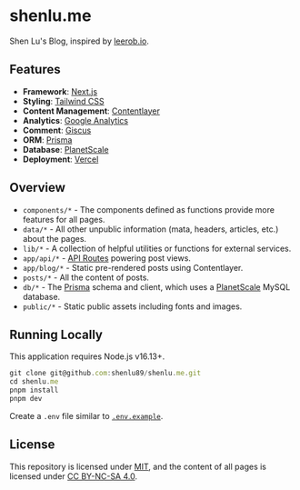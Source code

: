 # shenlu.me

Shen Lu's Blog, inspired by [leerob.io](https://leerob.io/).

## Features

- **Framework**: [Next.js](https://nextjs.org/)
- **Styling**: [Tailwind CSS](https://tailwindcss.com/)
- **Content Management**: [Contentlayer](https://www.contentlayer.dev/)
- **Analytics**: [Google Analytics](https://analytics.google.com/)
- **Comment**: [Giscus](https://giscus.app/)
- **ORM**: [Prisma](https://www.prisma.io/)
- **Database**: [PlanetScale](https://planetscale.com/)
- **Deployment**: [Vercel](https://vercel.com/)

## Overview

- `components/*` - The components defined as functions provide more features for all pages.
- `data/*` - All other unpublic information (mata, headers, articles, etc.) about the pages.
- `lib/*` - A collection of helpful utilities or functions for external services.
- `app/api/*` - [API Routes](https://nextjs.org/docs/app/building-your-application/routing/router-handlers) powering post views.
- `app/blog/*` - Static pre-rendered posts using Contentlayer.
- `posts/*` - All the content of posts.
- `db/*` - The [Prisma](https://www.prisma.io/) schema and client, which uses a [PlanetScale](https://planetscale.com/) MySQL database.
- `public/*` - Static public assets including fonts and images.

## Running Locally

This application requires Node.js v16.13+.

```js
git clone git@github.com:shenlu89/shenlu.me.git
cd shenlu.me
pnpm install
pnpm dev
```

Create a `.env` file similar to [`.env.example`](/.env.example).

## License

This repository is licensed under [MIT](https://github.com/shenlu89/shenlu89.github.io/blob/main/LICENSE), and the content of all pages is licensed under [CC BY-NC-SA 4.0](http://creativecommons.org/licenses/by-nc-sa/4.0/).
